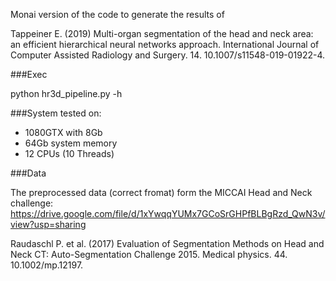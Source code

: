 Monai version of the code to generate the results of

Tappeiner E. (2019) Multi-organ segmentation of the head and neck area: an efficient hierarchical neural networks approach. International Journal of Computer Assisted Radiology and Surgery. 14. 10.1007/s11548-019-01922-4. 

###Exec

python hr3d_pipeline.py -h

###System tested on:

- 1080GTX with 8Gb
- 64Gb system memory
- 12 CPUs (10 Threads)

###Data

The preprocessed data (correct fromat) form the MICCAI Head and Neck challenge:
https://drive.google.com/file/d/1xYwqqYUMx7GCoSrGHPfBLBgRzd_QwN3v/view?usp=sharing

Raudaschl P. et al. (2017) Evaluation of Segmentation Methods on Head and Neck CT: Auto-Segmentation Challenge 2015. Medical physics. 44. 10.1002/mp.12197. 
